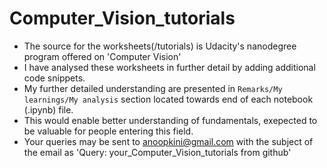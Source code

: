 # Computer_Vision_tutorials

- The source for the worksheets(/tutorials) is Udacity's nanodegree program offered on 'Computer Vision'
- I have analysed these worksheets in further detail by adding additional code snippets. 
- My further detailed understanding are presented in `Remarks/My learnings/My analysis` section located towards end of each notebook (.ipynb) file.
- This would enable better understanding of fundamentals, exepected to be valuable for people entering this field. 
- Your queries may be sent to anoopkini@gmail.com with the subject of the email as 'Query: your_Computer_Vision_tutorials from github'
